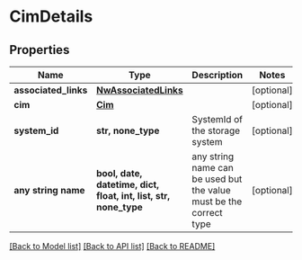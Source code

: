 # CimDetails


## Properties
Name | Type | Description | Notes
------------ | ------------- | ------------- | -------------
**associated_links** | [**NwAssociatedLinks**](NwAssociatedLinks.md) |  | [optional] 
**cim** | [**Cim**](Cim.md) |  | [optional] 
**system_id** | **str, none_type** | SystemId of the storage system | [optional] 
**any string name** | **bool, date, datetime, dict, float, int, list, str, none_type** | any string name can be used but the value must be the correct type | [optional]

[[Back to Model list]](../README.md#documentation-for-models) [[Back to API list]](../README.md#documentation-for-api-endpoints) [[Back to README]](../README.md)


